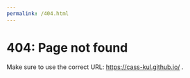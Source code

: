 ```yaml
---
permalink: /404.html
---
```


# 404: Page not found

Make sure to use the correct URL: https://cass-kul.github.io/ .
